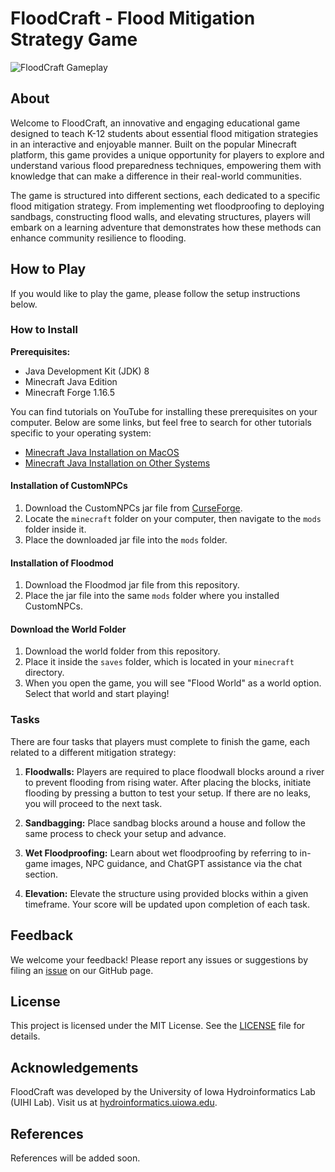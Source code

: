 # FloodCraft - Flood Mitigation Strategy Game

![FloodCraft Gameplay](https://github.com/uihilab/floodcraft/blob/master/images/floodcraft_gameplay.png)

## About
Welcome to FloodCraft, an innovative and engaging educational game designed to teach K-12 students about essential flood mitigation strategies in an interactive and enjoyable manner. Built on the popular Minecraft platform, this game provides a unique opportunity for players to explore and understand various flood preparedness techniques, empowering them with knowledge that can make a difference in their real-world communities.

The game is structured into different sections, each dedicated to a specific flood mitigation strategy. From implementing wet floodproofing to deploying sandbags, constructing flood walls, and elevating structures, players will embark on a learning adventure that demonstrates how these methods can enhance community resilience to flooding.

## How to Play

If you would like to play the game, please follow the setup instructions below.

### How to Install

**Prerequisites:** 
- Java Development Kit (JDK) 8
- Minecraft Java Edition
- Minecraft Forge 1.16.5

You can find tutorials on YouTube for installing these prerequisites on your computer. Below are some links, but feel free to search for other tutorials specific to your operating system:

- [Minecraft Java Installation on MacOS](https://www.youtube.com/watch?v=USKdqHp3Glg)
- [Minecraft Java Installation on Other Systems](https://www.youtube.com/watch?v=V-3dlZsB0dw)

#### Installation of CustomNPCs

1. Download the CustomNPCs jar file from [CurseForge](https://www.curseforge.com/minecraft/mc-mods/custom-npcs/files?version=1.16.5).
2. Locate the `minecraft` folder on your computer, then navigate to the `mods` folder inside it.
3. Place the downloaded jar file into the `mods` folder.

#### Installation of Floodmod

1. Download the Floodmod jar file from this repository.
2. Place the jar file into the same `mods` folder where you installed CustomNPCs.

#### Download the World Folder

1. Download the world folder from this repository.
2. Place it inside the `saves` folder, which is located in your `minecraft` directory.
3. When you open the game, you will see "Flood World" as a world option. Select that world and start playing!

### Tasks

There are four tasks that players must complete to finish the game, each related to a different mitigation strategy:

1. **Floodwalls:** Players are required to place floodwall blocks around a river to prevent flooding from rising water. After placing the blocks, initiate flooding by pressing a button to test your setup. If there are no leaks, you will proceed to the next task.
   
2. **Sandbagging:** Place sandbag blocks around a house and follow the same process to check your setup and advance.

3. **Wet Floodproofing:** Learn about wet floodproofing by referring to in-game images, NPC guidance, and ChatGPT assistance via the chat section.

4. **Elevation:** Elevate the structure using provided blocks within a given timeframe. Your score will be updated upon completion of each task.

## Feedback

We welcome your feedback! Please report any issues or suggestions by filing an [issue](https://github.com/uihilab/floodcraft/issues) on our GitHub page.

## License

This project is licensed under the MIT License. See the [LICENSE](https://github.com/uihilab/floodcraft/blob/master/LICENSE) file for details.

## Acknowledgements

FloodCraft was developed by the University of Iowa Hydroinformatics Lab (UIHI Lab). Visit us at [hydroinformatics.uiowa.edu](https://hydroinformatics.uiowa.edu/).

## References

References will be added soon.
